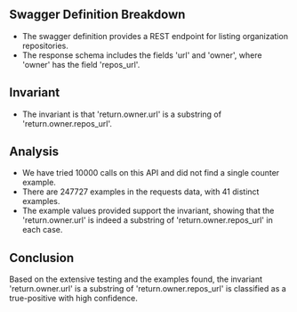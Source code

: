 ## Swagger Definition Breakdown
- The swagger definition provides a REST endpoint for listing organization repositories.
- The response schema includes the fields 'url' and 'owner', where 'owner' has the field 'repos_url'.

## Invariant
- The invariant is that 'return.owner.url' is a substring of 'return.owner.repos_url'.

## Analysis
- We have tried 10000 calls on this API and did not find a single counter example.
- There are 247727 examples in the requests data, with 41 distinct examples.
- The example values provided support the invariant, showing that the 'return.owner.url' is indeed a substring of 'return.owner.repos_url' in each case.

## Conclusion
Based on the extensive testing and the examples found, the invariant 'return.owner.url' is a substring of 'return.owner.repos_url' is classified as a true-positive with high confidence.
